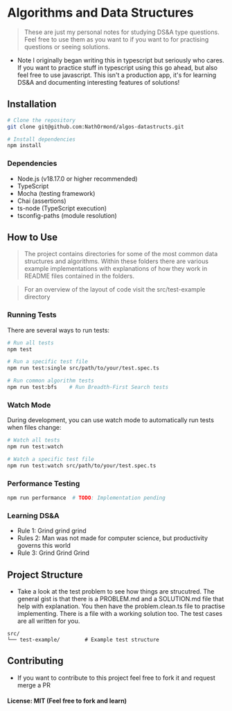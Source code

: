 # Algorithms and Data Structures 

> These are just my personal notes for studying DS&A type questions. Feel free to use them as you want to if you want to for practising questions or seeing solutions.  

- Note I originally began writing this in typescript but seriously who cares. If you want to practice stuff in typescript using this go ahead, but also feel free to use javascript. This isn't a production app, it's for learning DS&A and documenting interesting features of solutions! 

## Installation

```bash
# Clone the repository
git clone git@github.com:NathOrmond/algos-datastructs.git

# Install dependencies
npm install
```

### Dependencies
- Node.js (v18.17.0 or higher recommended)
- TypeScript
- Mocha (testing framework)
- Chai (assertions)
- ts-node (TypeScript execution)
- tsconfig-paths (module resolution)

## How to Use 

> The project contains directories for some of the most common data structures and algorithms. Within these folders there are various example implementations with explanations of how they work in README files contained in the folders. 

> For an overview of the layout of code visit the src/test-example directory

### Running Tests
There are several ways to run tests:

```bash
# Run all tests
npm test

# Run a specific test file
npm run test:single src/path/to/your/test.spec.ts

# Run common algorithm tests
npm run test:bfs    # Run Breadth-First Search tests
```

### Watch Mode
During development, you can use watch mode to automatically run tests when files change:

```bash
# Watch all tests
npm run test:watch

# Watch a specific test file
npm run test:watch src/path/to/your/test.spec.ts
```

### Performance Testing
```bash
npm run performance  # TODO: Implementation pending
```

### Learning DS&A 
- Rule 1: Grind grind grind 
- Rules 2: Man was not made for computer science, but productivity governs this world
- Rule 3: Grind Grind Grind

## Project Structure
- Take a look at the test problem to see how things are strucutred. The general gist is that there is a PROBLEM.md and a SOLUTION.md file that help with explanation. You then have the problem.clean.ts file to practise implementing. There is a file with a working solution too. The test cases are all written for you. 
```
src/
└── test-example/        # Example test structure
```

## Contributing
- If you want to contribute to this project feel free to fork it and request merge a PR 

#### License: MIT (Feel free to fork and learn)